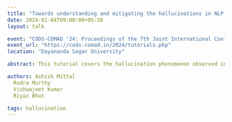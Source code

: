 ```yaml
---
title: "Towards understanding and mitigating the hallucinations in NLP and Speech"
date: 2024-01-04T09:00:00+05:30
layout: talk

event: "CODS-COMAD '24: Proceedings of the 7th Joint International Conference on Data Science & Management of Data (11th ACM IKDD CODS and 29th COMAD)"
event_url: "https://cods-comad.in/2024/tutorials.php"
location: "Dayananda Sagar University"

abstract: This tutorial covers the hallucination phenomenon observed in generative AI models like autoregressive models and sequence-to-sequence models. The tutorial also provides a bird's eye-view of the approaches to mitigate hallcuinations.

authors: Ashish Mittal
  Rudra Murthy
  Vishwajeet Kumar
  Riyaz Bhat

tags: hallucination
---
```

